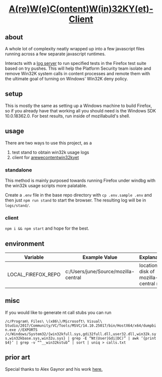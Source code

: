 <h1 align="center">
  <a href="https://www.arewecontentprocesswin32kyet.com">A(re)W(e)C(ontent)W(in)32KY(et)-Client</a>
</h1>

## about

A whole lot of complexity neatly wrapped up into a few javascript files running across a few separate javascript runtimes.

Interacts with a [log server](https://www.github.com/metalcanine/arewecontentwin32kyet) to run specified tests in the Firefox test suite based on try pushes. This will help the Platform Security team isolate and remove Win32K system calls in content processes and remote them with the ultimate goal of turning on Windows' Win32K deny policy.

## setup

This is mostly the same as setting up a Windows machine to build Firefox, so if you already have that working all you should need is the Windows SDK 10.0.18362.0. For best results, run inside of mozillabuild's shell.



## usage

There are two ways to use this project, as a
  1. test stand to obtain win32k usage logs
  2. client for [arewecontentwin32kyet](https:://github.com/metalcanine/arewecontentwin32kyet)

### standalone

This method is mainly purposed towards running Firefox under windbg with the win32k usage scripts more palatable.

Create a `.env` file in the base repo directory with `cp .env.sample .env` and then just `npm run stand` to start the browser. The resulting log will be in `logs/stand/`.

### client

`npm i && npm start` and hope for the best.

## environment

| Variable              | Example Value                        | Explanation                                    |
| --------------------- | ------------------------------------ | ---------------------------------------------- |
| LOCAL_FIREFOX_REPO    | c:/Users/june/Source/mozilla-central | location on disk of mozilla-central repo       |

## misc

If you would like to generate nt call stubs you can run

```/c/Program\ Files\ \(x86\)/Microsoft\ Visual\ Studio/2017/Community/VC/Tools/MSVC/14.10.25017/bin/HostX64/x64/dumpbin.exe //EXPORTS /c/Windows/System32/{win32kfull.sys,gdi32full.dll,user32.dll,win32k.sys,win32kbase.sys,win32u.sys} | grep -E “Nt(User|Gdi|DC)” | awk ‘{print $4}’ | grep -v “^__win32kstub” | sort | uniq > calls.txt```

## prior art

Special thanks to Alex Gaynor and his work [here.](https://github.com/alex/win32k-stuff)

